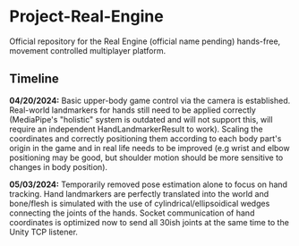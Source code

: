 # Project-Real-Engine
Official repository for the Real Engine (official name pending) hands-free, movement controlled multiplayer platform.

## Timeline

**04/20/2024:** Basic upper-body game control via the camera is established. Real-world landmarkers for hands still need to be applied correctly (MediaPipe's "holistic" system is outdated and will not support this, will require an independent HandLandmarkerResult to work). Scaling the coordinates and correctly positioning them according to each body part's origin in the game and in real life needs to be improved (e.g wrist and elbow positioning may be good, but shoulder motion should be more sensitive to changes in body position).

**05/03/2024:** Temporarily removed pose estimation alone to focus on hand tracking. Hand landmarkers are perfectly translated into the world and bone/flesh is simulated with the use of cylindrical/ellipsoidical wedges connecting the joints of the hands. Socket communication of hand coordinates is optimized now to send all 30ish joints at the same time to the Unity TCP listener.